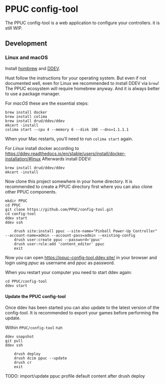 # PPUC config-tool

The PPUC config-tool is a web application to configure your controllers. it is
still WIP.

## Development

### Linux and macOS

Install [hombrew](https://brew.sh/) and
[DDEV](https://ddev.readthedocs.io/en/stable/).

Hust follow the instructions for your operating system. But even if not
documented well, even for Linux we recommended to install DDEV via `brew`!
The PPUC ecosystem will require homebrew anyway. And it is always better to use
a package manager.

For _macOS_ these are the essential steps:
```shell
brew install docker
brew install colima
brew install drud/ddev/ddev
mkcert -install
colima start --cpu 4 --memory 6 --disk 100 --dns=1.1.1.1
```
When your Mac restarts, you’ll need to run `colima start` again.

For _Linux_ install docker according to https://ddev.readthedocs.io/en/stable/users/install/docker-installation/#linux
Afterwards install DDEV:
```shell
brew install drud/ddev/ddev
mkcert -install
```

Now clone this project somewhere in your home directory.
It is recommended to create a PPUC directory first where you can also clone
other PPUC components.
```shell
mkdir PPUC
cd PPUC
git clone https://github.com/PPUC/config-tool.git
cd config-tool
ddev start
ddev ssh
```
```shell
    drush site:install ppuc --site-name="Pinball Power-Up Controller" --account-name=admin --account-pass=admin --existing-config
    drush user:create ppuc --password='ppuc'
    drush user:role:add 'content_editor' ppuc
    exit
```

Now you can open https://ppuc-config-tool.ddev.site/ in your browser and login
using _ppuc_ as username and _ppuc_ as password.

When you restart your computer you need to start ddev again:
```shell
cd PPUC/config-tool
ddev start
```

#### Update the PPUC config-tool
Once ddev has been started you can also update to the latest version of the
config-tool. It is recommended to export your games before performing the
update.

Within `PPUC/config-tool` run
```shell
ddev snapshot
git pull
ddev ssh
```
```shell
    drush deploy
    drush dcim ppuc --update
    drush cr
    exit
```

TODO: import/update ppuc profile default content after drush deploy
